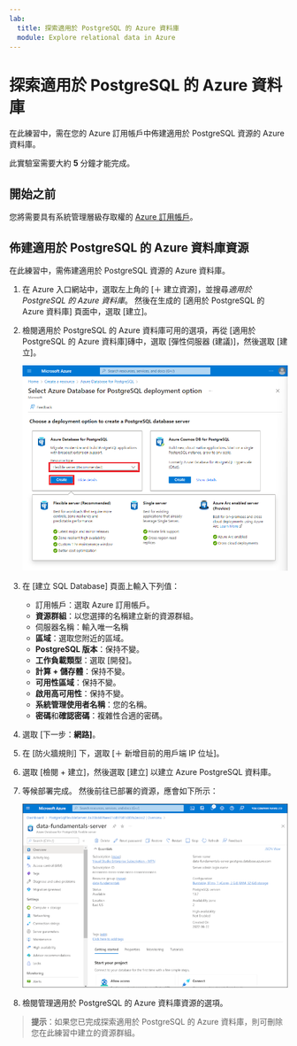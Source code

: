 ```yaml
---
lab:
  title: 探索適用於 PostgreSQL 的 Azure 資料庫
  module: Explore relational data in Azure
---
```


# <a name="explore-azure-database-for-postgresql"></a>探索適用於 PostgreSQL 的 Azure 資料庫

在此練習中，需在您的 Azure 訂用帳戶中佈建適用於 PostgreSQL 資源的 Azure 資料庫。

此實驗室需要大約 **5** 分鐘才能完成。

## <a name="before-you-start"></a>開始之前

您將需要具有系統管理層級存取權的 [Azure 訂用帳戶](https://azure.microsoft.com/free)。

## <a name="provision-an-azure-database-for-postgresql-resource"></a>佈建適用於 PostgreSQL 的 Azure 資料庫資源

在此練習中，需佈建適用於 PostgreSQL 資源的 Azure 資料庫。

1. 在 Azure 入口網站中，選取左上角的 [&#65291; 建立資源]，並搜尋*適用於 PostgreSQL 的 Azure 資料庫*。 然後在生成的 [適用於 PostgreSQL 的 Azure 資料庫] 頁面中，選取 [建立]。

1. 檢閱適用於 PostgreSQL 的 Azure 資料庫可用的選項，再從 [適用於 PostgreSQL 的 Azure 資料庫]磚中，選取 [彈性伺服器 (建議)]，然後選取 [建立]。

    ![螢幕擷取畫面：適用於 PostgreSQL 的 Azure 資料庫的部署選項](images/postgresql-options.png)

1. 在 [建立 SQL Database] 頁面上輸入下列值：
    - 訂用帳戶：選取 Azure 訂用帳戶。
    - **資源群組**：以您選擇的名稱建立新的資源群組。
    - 伺服器名稱：輸入唯一名稱
    - **區域**：選取您附近的區域。
    - **PostgreSQL 版本**：保持不變。
    - **工作負載類型**：選取 [開發]。
    - **計算 + 儲存體**：保持不變。
    - **可用性區域**：保持不變。
    - **啟用高可用性**：保持不變。
    - **系統管理使用者名稱**：您的名稱。
    - **密碼**和**確認密碼**：複雜性合適的密碼。

1. 選取 [下一步：**網路]**。

1. 在 [防火牆規則] 下，選取 [&#65291; 新增目前的用戶端 IP 位址]。

1. 選取 [檢閱 + 建立]，然後選取 [建立] 以建立 Azure PostgreSQL 資料庫。

1. 等候部署完成。 然後前往已部署的資源，應會如下所示：

    ![Azure 入口網站的螢幕擷取畫面，其中顯示適用於 PostgreSQL 的 Azure 資料庫頁面。](images/postgresql-portal.png)

1. 檢閱管理適用於 PostgreSQL 的 Azure 資料庫資源的選項。

> **提示**：如果您已完成探索適用於 PostgreSQL 的 Azure 資料庫，則可刪除您在此練習中建立的資源群組。
